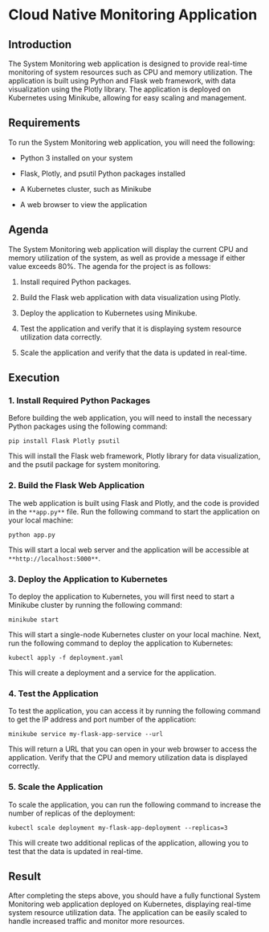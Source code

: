 
Cloud Native Monitoring Application
===================================

**Introduction**
----------------

The System Monitoring web application is designed to provide real-time monitoring of system resources such as CPU and memory utilization. The application is built using Python and Flask web framework, with data visualization using the Plotly library. The application is deployed on Kubernetes using Minikube, allowing for easy scaling and management.

**Requirements**
----------------

To run the System Monitoring web application, you will need the following:

*   Python 3 installed on your system

*   Flask, Plotly, and psutil Python packages installed

*   A Kubernetes cluster, such as Minikube

*   A web browser to view the application

**Agenda**
----------

The System Monitoring web application will display the current CPU and memory utilization of the system, as well as provide a message if either value exceeds 80%. The agenda for the project is as follows:

1.  Install required Python packages.

2.  Build the Flask web application with data visualization using Plotly.

3.  Deploy the application to Kubernetes using Minikube.

4.  Test the application and verify that it is displaying system resource utilization data correctly.

5.  Scale the application and verify that the data is updated in real-time.

**Execution**
-------------

### **1\. Install Required Python Packages**

Before building the web application, you will need to install the necessary Python packages using the following command:

    pip install Flask Plotly psutil

This will install the Flask web framework, Plotly library for data visualization, and the psutil package for system monitoring.

### **2\. Build the Flask Web Application**

The web application is built using Flask and Plotly, and the code is provided in the `**app.py**` file. Run the following command to start the application on your local machine:

    python app.py

This will start a local web server and the application will be accessible at `**http://localhost:5000**`.

### **3\. Deploy the Application to Kubernetes**

To deploy the application to Kubernetes, you will first need to start a Minikube cluster by running the following command:

    minikube start

This will start a single-node Kubernetes cluster on your local machine. Next, run the following command to deploy the application to Kubernetes:

    kubectl apply -f deployment.yaml

This will create a deployment and a service for the application.

### **4\. Test the Application**

To test the application, you can access it by running the following command to get the IP address and port number of the application:

    
    minikube service my-flask-app-service --url

This will return a URL that you can open in your web browser to access the application. Verify that the CPU and memory utilization data is displayed correctly.

### **5\. Scale the Application**

To scale the application, you can run the following command to increase the number of replicas of the deployment:

    kubectl scale deployment my-flask-app-deployment --replicas=3

This will create two additional replicas of the application, allowing you to test that the data is updated in real-time.

**Result**
----------

After completing the steps above, you should have a fully functional System Monitoring web application deployed on Kubernetes, displaying real-time system resource utilization data. The application can be easily scaled to handle increased traffic and monitor more resources.
